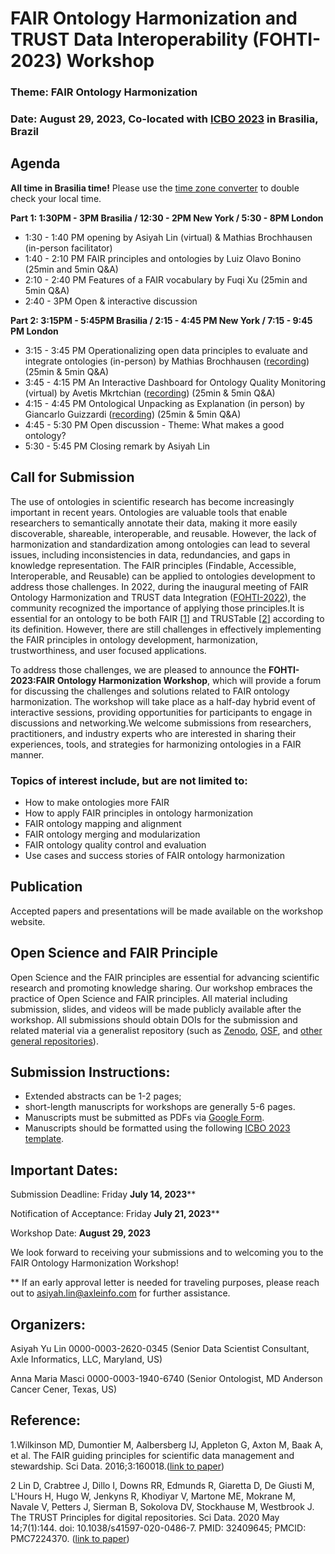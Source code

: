 # FAIR Ontology Harmonization and TRUST Data Interoperability (FOHTI-2023) Workshop
### Theme: FAIR Ontology Harmonization 
### Date: August 29, 2023, Co-located with [ICBO 2023](https://www.icbo2023.ncor-brasil.org) in Brasilia, Brazil

## Agenda
**All time in Brasilia time!** Please use the [time zone converter](https://www.worldtimebuddy.com/?pl=1&lid=3469058,12,2643743,5128581&h=3469058&hf=1) to double check your local time.


**Part 1: 1:30PM - 3PM Brasilia / 12:30 - 2PM New York / 5:30 - 8PM London**

 - 1:30 - 1:40 PM opening by Asiyah Lin (virtual) & Mathias Brochhausen (in-person facilitator)<br>
 - 1:40 - 2:10 PM FAIR principles and ontologies by Luiz Olavo Bonino (25min and 5min Q&A)
 - 2:10 - 2:40 PM Features of a FAIR vocabulary by Fuqi Xu (25min and 5min Q&A)
 - 2:40 - 3PM Open & interactive discussion

**Part 2: 3:15PM - 5:45PM Brasilia / 2:15 - 4:45 PM New York / 7:15 - 9:45 PM London**

 - 3:15 - 3:45 PM Operationalizing open data principles to evaluate and integrate ontologies (in-person) by Mathias Brochhausen ([recording](https://youtu.be/dJeIg7Pelr0)) (25min & 5min Q&A)
 - 3:45 - 4:15 PM An Interactive Dashboard for Ontology Quality Monitoring (virtual) by Avetis Mkrtchian ([recording](https://youtu.be/4II1op-bexc)) (25min & 5min Q&A)
 - 4:15 - 4:45 PM Ontological Unpacking as Explanation  (in person) by Giancarlo Guizzardi ([recording](https://youtu.be/4WJC2NRV-Pw))  (25min & 5min Q&A)
 - 4:45 - 5:30 PM Open discussion - Theme: What makes a good ontology?  
 - 5:30 - 5:45 PM Closing remark by Asiyah Lin




## Call for Submission 

The use of ontologies in scientific research has become increasingly important in recent years. Ontologies are valuable tools that enable researchers to semantically annotate their data, making it more easily discoverable, shareable, interoperable, and reusable. However, the lack of harmonization and standardization among ontologies can lead to several issues, including inconsistencies in data, redundancies, and gaps in knowledge representation. The FAIR principles (Findable, Accessible, Interoperable, and Reusable) can be applied to ontologies development to address those challenges. In 2022, during the inaugural meeting of FAIR Ontology Harmonization and TRUST data Integration ([FOHTI-2022](https://fohti.github.io/FOHTI-2022/)), the community recognized the importance of applying those principles.It is essential for an ontology to be both FAIR [[1](https://www.nature.com/articles/sdata201618)] and TRUSTable [[2](https://www.nature.com/articles/s41597-020-0486-7)] according to its definition. However, there are still challenges in effectively implementing the FAIR principles in ontology development, harmonization, trustworthiness, and user focused applications.

To address those challenges, we are pleased to announce the **FOHTI-2023:FAIR Ontology Harmonization Workshop**, which will provide a forum for discussing the challenges and solutions related to FAIR ontology harmonization. The workshop will take place as a half-day hybrid event of interactive sessions, providing opportunities for participants to engage in discussions and networking.We welcome submissions from researchers, practitioners, and industry experts who are interested in sharing their experiences, tools, and strategies for harmonizing ontologies in a FAIR manner.

### Topics of interest include, but are not limited to:
- How to make ontologies more FAIR
- How to apply FAIR principles in ontology harmonization
- FAIR ontology mapping and alignment
- FAIR ontology merging and modularization
- FAIR ontology quality control and evaluation
- Use cases and success stories of FAIR ontology harmonization

## Publication
Accepted papers and presentations will be made available on the workshop website.

## Open Science and FAIR Principle
Open Science and the FAIR principles are essential for advancing scientific research and promoting knowledge sharing. Our workshop embraces the practice of Open Science and FAIR principles. All material including submission, slides, and videos will be made publicly available after the workshop. All submissions should obtain DOIs for the submission and related material via a generalist repository (such as [Zenodo](https://zenodo.org/), [OSF](https://osf.io/), and [other general repositories](https://www.nlm.nih.gov/NIHbmic/generalist_repositories.html)).

## Submission Instructions: 
- Extended abstracts can be 1-2 pages; 
- short-length manuscripts for workshops are generally 5-6 pages.
- Manuscripts must be submitted as PDFs via [Google Form](https://forms.gle/2rSkez3iNrKYNois5).
- Manuscripts should be formatted using the following [ICBO 2023 template](https://www.icbo2023.ncor-brasil.org/call.html#callForSubmissions).  

## Important Dates: 
Submission Deadline: Friday **July 14, 2023****

Notification of Acceptance: Friday **July 21, 2023****

Workshop Date: **August 29, 2023**

We look forward to receiving your submissions and to welcoming you to the FAIR Ontology Harmonization Workshop!

** If an early approval letter is needed for traveling purposes, please reach out to asiyah.lin@axleinfo.com for further assistance. 

## Organizers: 
Asiyah Yu Lin  0000-0003-2620-0345 (Senior Data Scientist Consultant, Axle Informatics, LLC, Maryland, US)

Anna Maria Masci  0000-0003-1940-6740 (Senior Ontologist, MD Anderson Cancer Cener, Texas, US)


## Reference:
1.Wilkinson MD, Dumontier M, Aalbersberg IJ, Appleton G, Axton M, Baak A, et al. The FAIR guiding principles for scientific data management and stewardship. Sci Data. 2016;3:160018.([link to paper](https://www.nature.com/articles/sdata201618))

2 Lin D, Crabtree J, Dillo I, Downs RR, Edmunds R, Giaretta D, De Giusti M, L'Hours H, Hugo W, Jenkyns R, Khodiyar V, Martone ME, Mokrane M, Navale V, Petters J, Sierman B, Sokolova DV, Stockhause M, Westbrook J. The TRUST Principles for digital repositories. Sci Data. 2020 May 14;7(1):144. doi: 10.1038/s41597-020-0486-7. PMID: 32409645; PMCID: PMC7224370. ([link to paper](https://www.nature.com/articles/s41597-020-0486-7)) 

